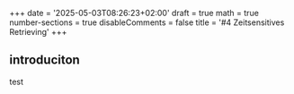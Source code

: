 +++
 date = '2025-05-03T08:26:23+02:00'
 draft = true
 math = true
 number-sections = true
 disableComments = false
 title = '#4 Zeitsensitives Retrieving'
+++

## introduciton
test